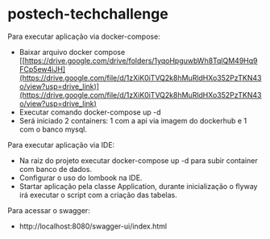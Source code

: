 # postech-techchallenge

Para executar aplicação via docker-compose:
- Baixar arquivo docker compose [[https://drive.google.com/drive/folders/1yqoHpguwbWh8TqlQM49Hq9FCp5ew4iJH](https://drive.google.com/file/d/1zXiK0iTVQ2k8hMuRldHXo352PzTKN43o/view?usp=drive_link)](https://drive.google.com/file/d/1zXiK0iTVQ2k8hMuRldHXo352PzTKN43o/view?usp=drive_link)
- Executar comando docker-compose up -d
- Será iniciado 2 containers: 1 com a api via imagem do dockerhub e 1 com o banco mysql.

Para executar aplicação via IDE:
- Na raiz do projeto executar docker-compose up -d para subir container com banco de dados.
- Configurar o uso do lombook na IDE.
- Startar aplicação pela classe Application, durante inicialização o flyway irá executar o script com a criação das tabelas.

Para acessar o swagger:
- http://localhost:8080/swagger-ui/index.html
